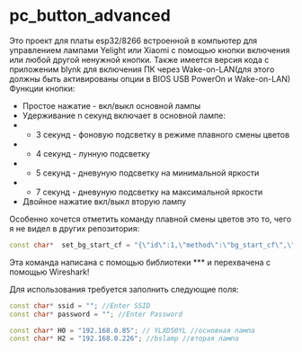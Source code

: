 # pc_button_advanced
Это проект для платы esp32/8266 встроенной в компьютер для управлением лампами Yelight или Xiaomi с помощью кнопки включения или любой другой ненужной кнопки. Также имеется версия кода с приложеним blynk для включения ПК через Wake-on-LAN(для этого должны быть активированы опции в BIOS USB PowerOn и Wake-on-LAN)
Функции кнопки:
  * Простое нажатие - вкл/выкл основной лампы
  * Удерживание n секунд включает в основной лампе:
   * * 3 секунд - фоновую подсветку в режиме плавного смены цветов
   * * 4 секунд - лунную подсветку
   * * 5 секунд - дневуную подсветку на минимальной яркости
   * * 7 секунд - дневуную подсветку на максимальной яркости
   * Двойное нажатие вкл/выкл вторую лампу
   
Особенно хочется отметить команду плавной смены цветов это то, чего я не видел в других репозитория:
   ```CPP
   const char*  set_bg_start_cf = "{\"id\":1,\"method\":\"bg_start_cf\",\"params\":[0,0,\"10000,1,255,100,10000,1,65280,100,10000,1,16711680,100\"]}\r\n";
   ```
 Эта команда написана с помощью библиотеки *** и перехвачена с помощью Wireshark!
     
   
   Для использования требуется заполнить следующие поля:
   
   ```CPP
   const char* ssid = ""; //Enter SSID
const char* password = ""; //Enter Password
```
   ```CPP
   const char* H0 = "192.168.0.85"; // YLXD50YL //основная лампа
const char* H2 = "192.168.0.226"; //bslamp //вторая лампа
```

  
  
